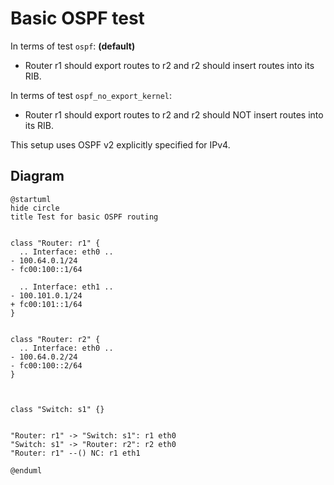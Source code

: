 # Basic OSPF test


In terms of test `ospf`:  **(default)**
  - Router r1 should export routes to r2 and r2 should insert routes into its RIB.

In terms of test `ospf_no_export_kernel`:
  - Router r1 should export routes to r2 and r2 should NOT insert routes into its RIB.

This setup uses OSPF v2 explicitly specified for IPv4.


## Diagram

```plantuml
@startuml
hide circle
title Test for basic OSPF routing


class "Router: r1" {
  .. Interface: eth0 ..
- 100.64.0.1/24
- fc00:100::1/64

  .. Interface: eth1 ..
- 100.101.0.1/24
+ fc00:101::1/64
}


class "Router: r2" {
  .. Interface: eth0 ..
- 100.64.0.2/24
- fc00:100::2/64
}



class "Switch: s1" {}


"Router: r1" -> "Switch: s1": r1 eth0
"Switch: s1" -> "Router: r2": r2 eth0
"Router: r1" --() NC: r1 eth1

@enduml
```
